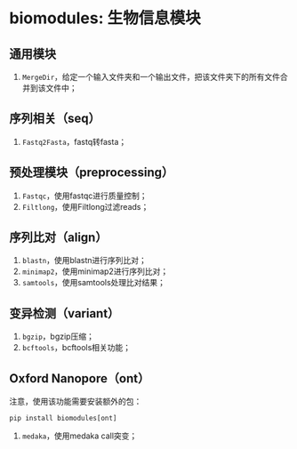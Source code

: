 # biomodules: 生物信息模块

## 通用模块

1. `MergeDir`，给定一个输入文件夹和一个输出文件，把该文件夹下的所有文件合并到该文件中；

## 序列相关（seq）

1. `Fastq2Fasta`，fastq转fasta；

## 预处理模块（preprocessing）

1. `Fastqc`，使用fastqc进行质量控制；
2. `Filtlong`，使用Filtlong过滤reads；

## 序列比对（align）

1. `blastn`，使用blastn进行序列比对；
2. `minimap2`，使用minimap2进行序列比对；
3. `samtools`，使用samtools处理比对结果；

## 变异检测（variant）

1. `bgzip`，bgzip压缩；
2. `bcftools`，bcftools相关功能；

## Oxford Nanopore（ont）

注意，使用该功能需要安装额外的包：

```shell
pip install biomodules[ont]
```

1. `medaka`，使用medaka call突变；